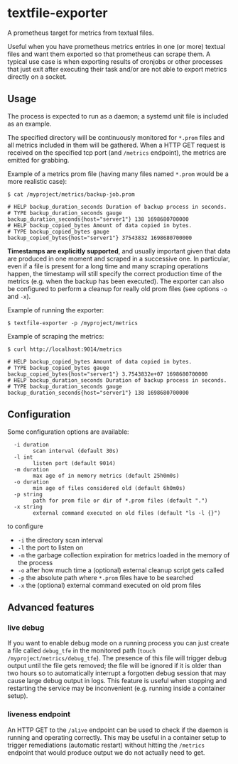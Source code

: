 # textfile-exporter
A prometheus target for metrics from textual files.

Useful when you have prometheus metrics entries in one (or more) textual files and want them exported so that prometheus can scrape them.
A typical use case is when exporting results of cronjobs or other processes that just exit after executing their task and/or are not able to export metrics directly on a socket.

## Usage
The process is expected to run as a daemon; a systemd unit file is included as an example.

The specified directory will be continuously monitored for `*.prom` files and all metrics included in them will be gathered. When a HTTP GET request is received on the specified tcp port (and `/metrics` endpoint), the metrics are emitted for grabbing.

Example of a metrics prom file (having many files named `*.prom` would be a more realistic case):

```
$ cat /myproject/metrics/backup-job.prom  
```
```
# HELP backup_duration_seconds Duration of backup process in seconds.
# TYPE backup_duration_seconds gauge
backup_duration_seconds{host="server1"} 138 1698680700000
# HELP backup_copied_bytes Amount of data copied in bytes.
# TYPE backup_copied_bytes gauge
backup_copied_bytes{host="server1"} 37543832 1698680700000
```

**Timestamps are explicitly supported**, and usually important given that data are produced in one moment and scraped in a successive one.
In particular, even if a file is present for a long time and many scraping operations happen, the timestamp will still specify the correct production time of the metrics (e.g. when the backup has been executed). The exporter can also be configured to perform a cleanup for really old prom files (see options `-o` and `-x`).

Example of running the exporter:  
```
$ textfile-exporter -p /myproject/metrics  
```

Example of scraping the metrics:  
```
$ curl http://localhost:9014/metrics  
```
```
# HELP backup_copied_bytes Amount of data copied in bytes.
# TYPE backup_copied_bytes gauge
backup_copied_bytes{host="server1"} 3.7543832e+07 1698680700000
# HELP backup_duration_seconds Duration of backup process in seconds.
# TYPE backup_duration_seconds gauge
backup_duration_seconds{host="server1"} 138 1698680700000
```

## Configuration
Some configuration options are available:
```  
  -i duration
        scan interval (default 30s)
  -l int
        listen port (default 9014)
  -m duration
        max age of in memory metrics (default 25h0m0s)
  -o duration
        min age of files considered old (default 6h0m0s)
  -p string
        path for prom file or dir of *.prom files (default ".")
  -x string
        external command executed on old files (default "ls -l {}")
```
to configure
- `-i` the directory scan interval
- `-l` the port to listen on
- `-m` the garbage collection expiration for metrics loaded in the memory of the process
- `-o` after how much time a (optional) external cleanup script gets called 
- `-p` the absolute path where `*.prom` files have to be searched 
- `-x` the (optional) external command executed on old prom files 

## Advanced features
### live debug
If you want to enable debug mode on a running process you can just create a file called `debug_tfe` in the monitored path (`touch /myproject/metrics/debug_tfe`). The presence of this file will trigger debug output until the file gets removed; the file will be ignored if it is older than two hours so to automatically interrupt a forgotten debug session that may cause large debug output in logs. This feature is useful when stopping and restarting the service may be inconvenient (e.g. running inside a container setup).
### liveness endpoint
An HTTP GET to the `/alive` endpoint can be used to check if the daemon is running and operating correctly. This may be useful in a container setup to trigger remediations (automatic restart) without hitting the `/metrics` endpoint that would produce output we do not actually need to get.
